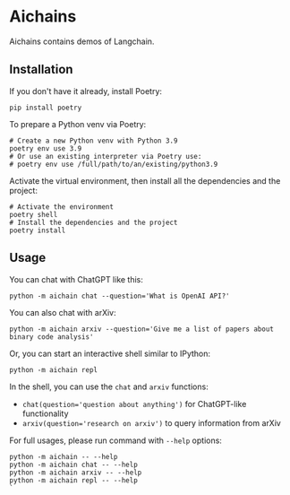 # Aichains

Aichains contains demos of Langchain.

## Installation

If you don't have it already, install Poetry:

``` shell
pip install poetry
```

To prepare a Python venv via Poetry:

``` shell
# Create a new Python venv with Python 3.9
poetry env use 3.9
# Or use an existing interpreter via Poetry use:
# poetry env use /full/path/to/an/existing/python3.9
```

Activate the virtual environment, then install all the dependencies and the project:

``` shell
# Activate the environment
poetry shell
# Install the dependencies and the project
poetry install
```

## Usage

You can chat with ChatGPT like this:

```shell
python -m aichain chat --question='What is OpenAI API?'
```

You can also chat with arXiv:

```shell
python -m aichain arxiv --question='Give me a list of papers about binary code analysis'
```

Or, you can start an interactive shell similar to IPython:

```shell
python -m aichain repl
```

In the shell, you can use the `chat` and `arxiv` functions:

-  `chat(question='question about anything')` for ChatGPT-like functionality
-  `arxiv(question='research on arxiv')` to query information from arXiv

For full usages, please run command with `--help` options:

```shell
python -m aichain -- --help
python -m aichain chat -- --help
python -m aichain arxiv -- --help
python -m aichain repl -- --help
`